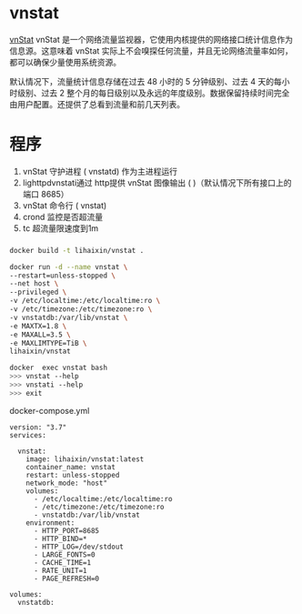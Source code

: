 vnstat
======

[vnStat][1] vnStat 是一个网络流量监视器，它使用内核提供的网络接口统计信息作为信息源。这意味着 vnStat 实际上不会嗅探任何流量，并且无论网络流量率如何，都可以确保少量使用系统资源。

默认情况下，流量统计信息存储在过去 48 小时的 5 分钟级别、过去 4 天的每小时级别、过去 2 整个月的每日级别以及永远的年度级别。数据保留持续时间完全由用户配置。还提供了总看到流量和前几天列表。

程序
=======
1. vnStat 守护进程 ( vnstatd) 作为主进程运行
2. lighttpdvnstati通过 http提供 vnStat 图像输出 ( )（默认情况下所有接口上的端口 8685）
3. vnStat 命令行 ( vnstat)
4. crond 监控是否超流量
5. tc 超流量限速度到1m

###
```bash
docker build -t lihaixin/vnstat .

docker run -d --name vnstat \
--restart=unless-stopped \
--net host \
--privileged \
-v /etc/localtime:/etc/localtime:ro \
-v /etc/timezone:/etc/timezone:ro \
-v vnstatdb:/var/lib/vnstat \
-e MAXTX=1.8 \
-e MAXALL=3.5 \
-e MAXLIMTYPE=TiB \  
lihaixin/vnstat

docker  exec vnstat bash
>>> vnstat --help
>>> vnstati --help
>>> exit
```
docker-compose.yml
```
version: "3.7"
services:

  vnstat:
    image: lihaixin/vnstat:latest
    container_name: vnstat
    restart: unless-stopped
    network_mode: "host"
    volumes:
      - /etc/localtime:/etc/localtime:ro
      - /etc/timezone:/etc/timezone:ro
      - vnstatdb:/var/lib/vnstat
    environment:
      - HTTP_PORT=8685
      - HTTP_BIND=*
      - HTTP_LOG=/dev/stdout
      - LARGE_FONTS=0
      - CACHE_TIME=1
      - RATE_UNIT=1
      - PAGE_REFRESH=0

volumes:
  vnstatdb:
  
```

[1]: http://humdi.net/vnstat/

